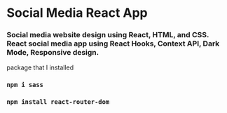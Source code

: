 # Social Media React App

### Social media website design using React, HTML, and CSS. React social media app using React Hooks, Context API, Dark Mode, Responsive design.

package that I installed

### `npm i sass`

### `npm install react-router-dom`
